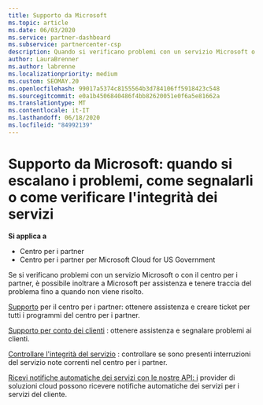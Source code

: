 ```yaml
---
title: Supporto da Microsoft
ms.topic: article
ms.date: 06/03/2020
ms.service: partner-dashboard
ms.subservice: partnercenter-csp
description: Quando si verificano problemi con un servizio Microsoft o con il Centro per i partner, puoi inoltrare la richiesta di assistenza a Microsoft e tenere traccia del problema fino a quando non viene risolto.
author: LauraBrenner
ms.author: labrenne
ms.localizationpriority: medium
ms.custom: SEOMAY.20
ms.openlocfilehash: 99017a5374c8155564b3d784106ff5918423c548
ms.sourcegitcommit: e0a1b4506840486f4bb82620051e0f6a5e81662a
ms.translationtype: MT
ms.contentlocale: it-IT
ms.lasthandoff: 06/18/2020
ms.locfileid: "84992139"
---
```

# <a name="support-from-microsoft---when-to-escalate-issues-how-to-report-them-or-how-to-check-service-health"></a>Supporto da Microsoft: quando si escalano i problemi, come segnalarli o come verificare l'integrità dei servizi

**Si applica a**

- Centro per i partner
- Centro per i partner per Microsoft Cloud for US Government

Se si verificano problemi con un servizio Microsoft o con il centro per i partner, è possibile inoltrare a Microsoft per assistenza e tenere traccia del problema fino a quando non viene risolto.

[Supporto](report-problems-with-partner-center.md) per il centro per i partner: ottenere assistenza e creare ticket per tutti i programmi del centro per i partner.

[Supporto per conto dei clienti](report-problems-on-behalf-of-a-customer.md) : ottenere assistenza e segnalare problemi ai clienti.

[Controllare l'integrità del servizio](check-service-health.md) : controllare se sono presenti interruzioni del servizio note correnti nel centro per i partner.

[Ricevi notifiche automatiche dei servizi con le nostre API: i](get-automated-service-notifications-with-our-apis.md) provider di soluzioni cloud possono ricevere notifiche automatiche dei servizi per i servizi del cliente.


 

 



